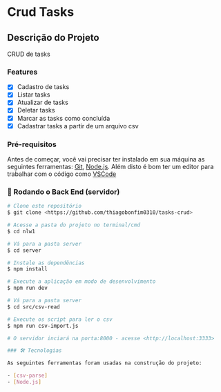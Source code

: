 # Crud Tasks

## Descrição do Projeto

CRUD de tasks

### Features

- [x] Cadastro de tasks
- [x] Listar tasks
- [x] Atualizar de tasks
- [x] Deletar tasks
- [x] Marcar as tasks como concluída
- [x] Cadastrar tasks a partir de um arquivo csv

### Pré-requisitos

Antes de começar, você vai precisar ter instalado em sua máquina as seguintes ferramentas:
[Git](https://git-scm.com), [Node.js](https://nodejs.org/en/).
Além disto é bom ter um editor para trabalhar com o código como [VSCode](https://code.visualstudio.com/)

### 🎲 Rodando o Back End (servidor)

```bash
# Clone este repositório
$ git clone <https://github.com/thiagobonfim0310/tasks-crud>

# Acesse a pasta do projeto no terminal/cmd
$ cd nlw1

# Vá para a pasta server
$ cd server

# Instale as dependências
$ npm install

# Execute a aplicação em modo de desenvolvimento
$ npm run dev

# Vá para a pasta server
$ cd src/csv-read

# Execute os script para ler o csv
$ npm run csv-import.js

# O servidor inciará na porta:8000 - acesse <http://localhost:3333>

### 🛠 Tecnologias

As seguintes ferramentas foram usadas na construção do projeto:

- [csv-parse]
- [Node.js]
